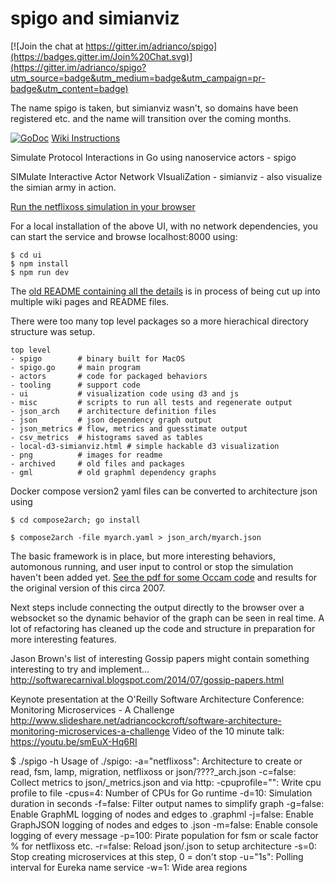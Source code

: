 spigo and simianviz
===================

[![Join the chat at https://gitter.im/adrianco/spigo](https://badges.gitter.im/Join%20Chat.svg)](https://gitter.im/adrianco/spigo?utm_source=badge&utm_medium=badge&utm_campaign=pr-badge&utm_content=badge)

The name spigo is taken, but simianviz wasn't, so domains have been registered etc. and the name will transition over the coming months.

[![GoDoc](https://godoc.org/github.com/adrianco/spigo?status.svg)](https://godoc.org/github.com/adrianco/spigo) [Wiki Instructions](https://github.com/adrianco/spigo/wiki)

Simulate Protocol Interactions in Go using nanoservice actors - spigo

SIMulate Interactive Actor Network VIsualiZation - simianviz - also visualize the simian army in action.

[Run the netflixoss simulation in your browser](http://simianviz.surge.sh/netflixoss)

For a local installation of the above UI, with no network dependencies, you can start the service and browse localhost:8000 using:
```
$ cd ui
$ npm install
$ npm run dev
```

The [old README containing all the details](OLDREADME.md) is in
process of being cut up into multiple wiki pages and README files.

There were too many top level packages so a more hierachical directory
structure was setup.

```
top level
- spigo        # binary built for MacOS
- spigo.go     # main program
- actors       # code for packaged behaviors
- tooling      # support code
- ui           # visualization code using d3 and js
- misc         # scripts to run all tests and regenerate output
- json_arch    # architecture definition files
- json         # json dependency graph output
- json_metrics # flow, metrics and guesstimate output
- csv_metrics  # histograms saved as tables
- local-d3-simianviz.html # simple hackable d3 visualization
- png          # images for readme
- archived     # old files and packages
- gml          # old graphml dependency graphs
```

Docker compose version2 yaml files can be converted to architecture json using
```
$ cd compose2arch; go install

$ compose2arch -file myarch.yaml > json_arch/myarch.json
```

The basic framework is in place, but more interesting behaviors, automonous running, and user input to control or stop the simulation haven't been added yet. [See the pdf for some Occam code](misc/SkypeSim07.pdf) and results for the original version of this circa 2007.

Next steps include connecting the output directly to the browser over a websocket so the dynamic behavior of the graph can be seen in real time. A lot of refactoring has cleaned up the code and structure in preparation for more interesting features.

Jason Brown's list of interesting Gossip papers might contain something interesting to try and implement... http://softwarecarnival.blogspot.com/2014/07/gossip-papers.html

Keynote presentation at the O'Reilly Software Architecture Conference: Monitoring Microservices - A Challenge
http://www.slideshare.net/adriancockcroft/software-architecture-monitoring-microservices-a-challenge
Video of the 10 minute talk: https://youtu.be/smEuX-Hq6RI

$ ./spigo -h
Usage of ./spigo:
  -a="netflixoss": Architecture to create or read, fsm, lamp, migration, netflixoss or json/????_arch.json
  -c=false: Collect metrics to json/<arch>_metrics.json and via http:
  -cpuprofile="": Write cpu profile to file
  -cpus=4:  Number of CPUs for Go runtime
  -d=10:    Simulation duration in seconds
  -f=false: Filter output names to simplify graph
  -g=false: Enable GraphML logging of nodes and edges to <arch>.graphml
  -j=false: Enable GraphJSON logging of nodes and edges to <arch>.json
  -m=false: Enable console logging of every message
  -p=100:   Pirate population for fsm or scale factor % for netflixoss etc.
  -r=false: Reload json/<arch>.json to setup architecture
  -s=0:     Stop creating microservices at this step, 0 = don't stop
  -u="1s":  Polling interval for Eureka name service
  -w=1:     Wide area regions
  
